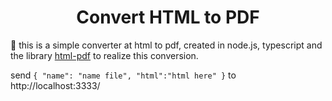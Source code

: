 <h1 align="center">Convert HTML to PDF</h1>
  
🚀 this is a simple converter at html to pdf, created in node.js, typescript and the library [html-pdf](https://www.npmjs.com/package/html-pdf) to realize this conversion.

send 
``` { "name": "name file", "html":"html here" } ``` 
to http://localhost:3333/
